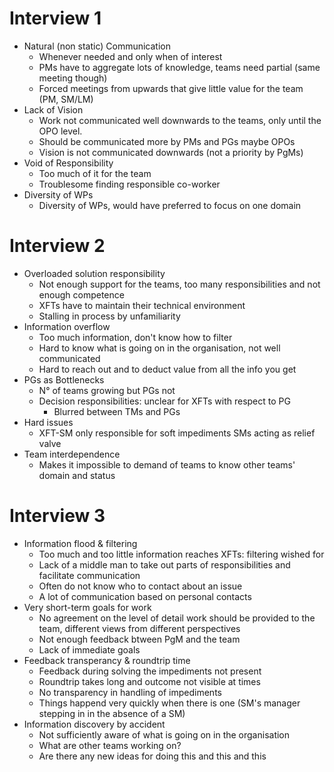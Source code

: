 # Interview 1

- Natural (non static) Communication
   - Whenever needed and only when of interest
   - PMs have to aggregate lots of knowledge, teams need partial (same meeting though)
   - Forced meetings from upwards that give little value for the team (PM, SM/LM)
- Lack of Vision
   - Work not communicated well downwards to the teams, only until the OPO level.
   - Should be communicated more by PMs and PGs maybe OPOs
   - Vision is not communicated downwards (not a priority by PgMs)
- Void of Responsibility
   - Too much of it for the team
   - Troublesome finding responsible co-worker
- Diversity of WPs
   - Diversity of WPs, would have preferred to focus on one domain

# Interview 2

 - Overloaded solution responsibility
   - Not enough support for the teams, too many responsibilities and not enough competence
   - XFTs have to maintain their technical environment
   - Stalling in process by unfamiliarity
 - Information overflow
   - Too much information, don't know how to filter
   - Hard to know what is going on in the organisation, not well communicated
   - Hard to reach out and to deduct value from all the info you get
- PGs as Bottlenecks
   - N° of teams growing but PGs not
   - Decision responsibilities: unclear for XFTs with respect to PG
   	   - Blurred between TMs and PGs
- Hard issues
   - XFT-SM only responsible for soft impediments SMs acting as relief valve
- Team interdependence
   - Makes it impossible to demand of teams to know other teams' domain and status

# Interview 3

- Information flood & filtering
   - Too much and too little information reaches XFTs: filtering wished for
   - Lack of a middle man to take out parts of responsibilities and facilitate communication
   - Often do not know who to contact about an issue
   - A lot of communication based on personal contacts
- Very short-term goals for work
   - No agreement on the level of detail work should be provided to the team, different views from different perspectives
   - Not enough feedback btween PgM and the team
   - Lack of immediate goals
- Feedback transperancy & roundtrip time
   - Feedback during solving the impediments not present
   - Roundtrip takes long and outcome not visible at times
   - No transparency in handling of impediments
   - Things happend very quickly when there is one (SM's manager stepping in in the absence of a SM)
- Information discovery by accident
  - Not sufficiently aware of what is going on in the organisation
  - What are other teams working on?
  - Are there any new ideas for doing this and this and this